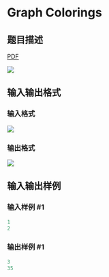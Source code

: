 # Graph Colorings

## 题目描述

[problemUrl]: https://uva.onlinejudge.org/index.php?option=com_onlinejudge&Itemid=8&category=878&page=show_problem&problem=5146

[PDF](https://uva.onlinejudge.org/external/132/p13223.pdf)

![](https://cdn.luogu.com.cn/upload/vjudge_pic/UVA13223/e4e5da4df0e0479091907985520d443d9b48cdd8.png)

## 输入输出格式

### 输入格式

![](https://cdn.luogu.com.cn/upload/vjudge_pic/UVA13223/a44ad4a2dd3143e75922090e0ad1c497081f7daf.png)

### 输出格式

![](https://cdn.luogu.com.cn/upload/vjudge_pic/UVA13223/f761cf2b2026e6207abd2a8e8c6c834d360288b2.png)

## 输入输出样例

### 输入样例 #1

```cpp
1
2
```


### 输出样例 #1

```cpp
3
35
```


